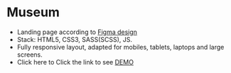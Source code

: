 # Museum 
* Landing page according to [Figma design](https://www.figma.com/file/HL3XGt5ZatvJoYBhOaWY5x/museum-prototype?node-id=323%3A1957)
* Stack: HTML5, CSS3, SASS(SCSS), JS.
* Fully responsive layout, adapted for mobiles, tablets, laptops and large screens.
* Click here to Click the link to see [DEMO](https://dana-pryshelets.github.io/Museum/)
